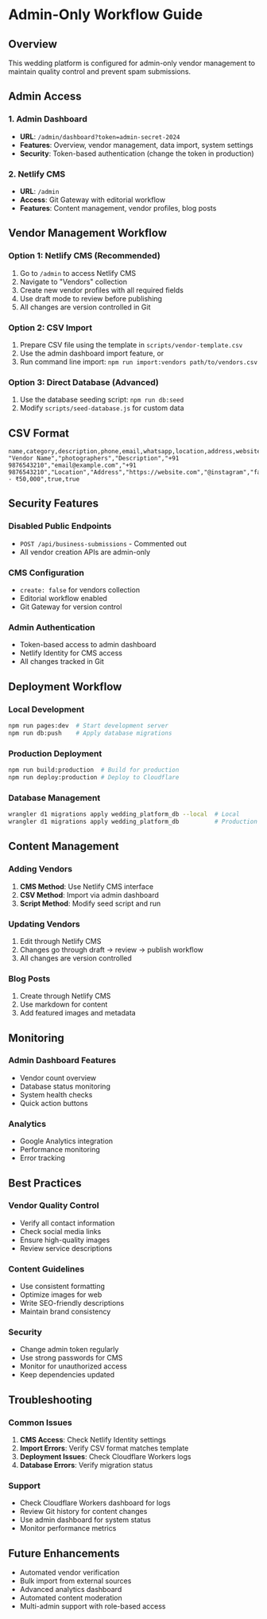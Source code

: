 # Admin-Only Workflow Guide

## Overview
This wedding platform is configured for admin-only vendor management to maintain quality control and prevent spam submissions.

## Admin Access

### 1. Admin Dashboard
- **URL**: `/admin/dashboard?token=admin-secret-2024`
- **Features**: Overview, vendor management, data import, system settings
- **Security**: Token-based authentication (change the token in production)

### 2. Netlify CMS
- **URL**: `/admin`
- **Access**: Git Gateway with editorial workflow
- **Features**: Content management, vendor profiles, blog posts

## Vendor Management Workflow

### Option 1: Netlify CMS (Recommended)
1. Go to `/admin` to access Netlify CMS
2. Navigate to "Vendors" collection
3. Create new vendor profiles with all required fields
4. Use draft mode to review before publishing
5. All changes are version controlled in Git

### Option 2: CSV Import
1. Prepare CSV file using the template in `scripts/vendor-template.csv`
2. Use the admin dashboard import feature, or
3. Run command line import: `npm run import:vendors path/to/vendors.csv`

### Option 3: Direct Database (Advanced)
1. Use the database seeding script: `npm run db:seed`
2. Modify `scripts/seed-database.js` for custom data

## CSV Format
```csv
name,category,description,phone,email,whatsapp,location,address,website,instagram,facebook,services,price_range,featured,verified
"Vendor Name","photographers","Description","+91 9876543210","email@example.com","+91 9876543210","Location","Address","https://website.com","@instagram","facebook","Service1;Service2","₹25,000 - ₹50,000",true,true
```

## Security Features

### Disabled Public Endpoints
- `POST /api/business-submissions` - Commented out
- All vendor creation APIs are admin-only

### CMS Configuration
- `create: false` for vendors collection
- Editorial workflow enabled
- Git Gateway for version control

### Admin Authentication
- Token-based access to admin dashboard
- Netlify Identity for CMS access
- All changes tracked in Git

## Deployment Workflow

### Local Development
```bash
npm run pages:dev  # Start development server
npm run db:push    # Apply database migrations
```

### Production Deployment
```bash
npm run build:production  # Build for production
npm run deploy:production # Deploy to Cloudflare
```

### Database Management
```bash
wrangler d1 migrations apply wedding_platform_db --local  # Local
wrangler d1 migrations apply wedding_platform_db          # Production
```

## Content Management

### Adding Vendors
1. **CMS Method**: Use Netlify CMS interface
2. **CSV Method**: Import via admin dashboard
3. **Script Method**: Modify seed script and run

### Updating Vendors
1. Edit through Netlify CMS
2. Changes go through draft → review → publish workflow
3. All changes are version controlled

### Blog Posts
1. Create through Netlify CMS
2. Use markdown for content
3. Add featured images and metadata

## Monitoring

### Admin Dashboard Features
- Vendor count overview
- Database status monitoring
- System health checks
- Quick action buttons

### Analytics
- Google Analytics integration
- Performance monitoring
- Error tracking

## Best Practices

### Vendor Quality Control
- Verify all contact information
- Check social media links
- Ensure high-quality images
- Review service descriptions

### Content Guidelines
- Use consistent formatting
- Optimize images for web
- Write SEO-friendly descriptions
- Maintain brand consistency

### Security
- Change admin token regularly
- Use strong passwords for CMS
- Monitor for unauthorized access
- Keep dependencies updated

## Troubleshooting

### Common Issues
1. **CMS Access**: Check Netlify Identity settings
2. **Import Errors**: Verify CSV format matches template
3. **Deployment Issues**: Check Cloudflare Workers logs
4. **Database Errors**: Verify migration status

### Support
- Check Cloudflare Workers dashboard for logs
- Review Git history for content changes
- Use admin dashboard for system status
- Monitor performance metrics

## Future Enhancements
- Automated vendor verification
- Bulk import from external sources
- Advanced analytics dashboard
- Automated content moderation
- Multi-admin support with role-based access
